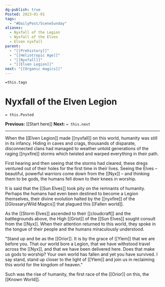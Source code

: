 ```yaml
---
dg-publish: true
Posted: 2023-01-01
tags:
  - "#DailyPost/SceneSunday"
aliases:
  - Nyxfall of the Legion
  - Nyxfall of the Elves
  - Elven nyxfall
parent:
  - "[[Prehistory]]"
  - "[[Heliotropic Age]]"
  - "[[Nyxfall]]"
  - "[[Elven Legion]]"
next: "[[Organic magics]]"
---
```

`=this.tags`
# Nyxfall of the Elven Legion
`= this.Posted`

**Previous:** [[Start here]]
**Next:** `= this.next`

---

When the [[Elven Legion]] made [[nyxfall]] on this world, humanity was still in its infancy. Hiding in caves and crags, thousands of disparate, disconnected clans had managed to weather untold generations of the raging [[nyxfire]] storms which twisted and warped everything in their path.

First hearing and then seeing that the storms had cleared, these dregs ventured out of their holes for the first time in their lives. Seeing the Elves – beautiful, powerful warriors come down from the [[Nyx]] – and thinking them to be gods, the humans fell down to their knees in worship.

It is said that the [[Sun Elves]] took pity on the remnants of humanity. Perhaps the humans had even been destined to become a Legion themselves, their divine evolution halted by the [[nyxfire]] of the [[Glossary/Wild Magics]] that plagued this [[Fallen world]].

As the [[Storm Elves]] ascended to their [[cloudcraft]] and the battlegrounds above, the High [[Griot]] of the [[Sun Elves]] sought consult from the [[Nyx]]. When their attention returned to this world, they spoke in the tongue of their people and the humans miraculously understood.

"Stand up and be as the [[Orior]]. It is by the grace of [[Ylem]] that we are before you. That our world bore a Legion, that we have withstood travel across the [[Nyx]], and that we have been delivered here. Does that make us gods to worship? Your own world has fallen and yet you have survived. I say stand, stand up closer to the light of [[Ylem]] and join us in reclaiming this world for the kingdom of heaven."

Such was the rise of humanity, the first race of the [[Orior]] on this, the [[Known World]].
